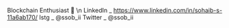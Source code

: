 Blockchain Enthusiast 🧙 \n
LinkedIn _ https://www.linkedin.com/in/sohaib-s-11a6ab170/
Istg _ @ssob_ii
Twitter _ @ssob_ii
